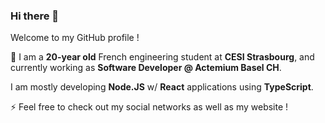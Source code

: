 ### Hi there 👋

Welcome to my GitHub profile !

🔭 I am a **20-year old** French engineering student at **CESI Strasbourg**, and currently working as **Software Developer @ Actemium Basel CH**.

I am mostly developing **Node.JS** w/ **React** applications using **TypeScript**.

⚡ Feel free to check out my social networks as well as my website !
